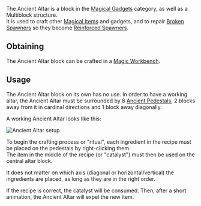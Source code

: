 The Ancient Altar is a block in the [Magical Gadgets](https://github.com/Slimefun/Slimefun4/wiki/Magical-Gadgets) category, as well as a Multiblock structure.  
It is used to craft other [Magical Items](https://github.com/Slimefun/Slimefun4/wiki/Magical-Items) and gadgets, and to repair [Broken Spawners](https://github.com/Slimefun/Slimefun4/wiki/Broken-Spawner) so they become [Reinforced Spawners](https://github.com/Slimefun/Slimefun4/wiki/Reinforced-Spawner).

## Obtaining

The Ancient Altar block can be crafted in a [Magic Workbench](https://github.com/Slimefun/Slimefun4/wiki/Magic-Workbench).

## Usage

The Ancient Altar block on its own has no use. In order to have a working altar, the Ancient Altar must be surrounded by 8 [Ancient Pedestals](https://github.com/Slimefun/Slimefun4/wiki/Ancient-Pedestal), 2 blocks away from it in cardinal directions and 1 block away diagonally.

A working Ancient Altar looks like this:

<img src="/slimefun-images/multiblock-ancient-altar.png" alt="Ancient Altar setup">

To begin the crafting process or "ritual", each ingredient in the recipe must be placed on the pedestals by right-clicking them.  
The item in the middle of the recipe (or "catalyst") must then be used on the central altar block.

It does not matter on which axis (diagonal or horizontal/vertical) the ingredients are placed, as long as they are in the right order.

If the recipe is correct, the catalyst will be consumed. Then, after a short animation, the Ancient Altar will expel the new item.
